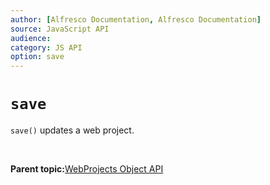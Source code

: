 ```yaml
---
author: [Alfresco Documentation, Alfresco Documentation]
source: JavaScript API
audience: 
category: JS API
option: save
---
```


# `save`

`save()` updates a web project.

 

**Parent topic:**[WebProjects Object API](../references/API-JS-WebProject-Object.md)

